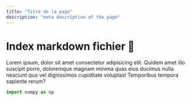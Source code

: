 ```yaml
---
title: "Titre de la page"
description: "meta description of the page"
---
```


# Index markdown fichier :rocket:

Lorem ipsum, dolor sit amet consectetur adipisicing elit. Quidem amet illo suscipit porro, doloremque magnam minima quas eius ducimus nulla nesciunt quo vel dignissimos cupiditate voluptas! Temporibus tempora sapiente rerum?

```python
import numpy as np

```
